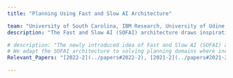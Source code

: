 ```yaml
---
title: "Planning Using Fast and Slow AI Architecture" 

team: "University of South Carolina, IBM Research, University of Udine, University of Brescia"
description: "The Fast and Slow AI (SOFAI) architecture draws inspiration from cognitive theories discussed by Daniel Kahneman in 'Thinking Fast and Slow.' This project aims to develop AI-supported machines that can replicate human decision-making behaviors and provide assistance through nudging and explanations. By creating a cognitive architecture that encompasses both fast (S1) and slow (S2) decision-making modalities, the team seeks to enhance problem-solving capabilities, outperforming traditional symbolic planners like FastDownward. [More Details](https://ai4society.github.io/generalized_planning/)"

# description: "The newly introduced idea of Fast and Slow AI (SOFAI) architecture is inspired from the cognitive theories mentioned by Daniel Kahneman in Thinking Fast and Slow. This research project aims to build AI-supported machines that can 1) make decisions with emergent behaviors similar to the human ones and 2) support human decision making through nudging and explanations. To achieve these goals, the team is designing and building a cognitive architecture to mimic these two broad modalities in a machine.
# We adapt the SOFAI architecture to solving planning domains where incoming problems are solved by either system 1 (or ”fast” - S1) agents, also called solvers, that react by exploiting either past experience (case-based reasoning) or using a learnt model called as Plansformer, or by system 2 (or ”slow” - S2) agents, that are deliberately activated when there is the need to reason and search for optimal solutions beyond what is expected from the system 1 agent. SOFAI architecture with Plansformer as S1 solves more problems than the symbolic planner (FastDownward, which is also used as S2). [More Details](https://ai4society.github.io/generalized_planning/)"
Relevant_Papers: "[2022-2](../papers#2022-2), [2021-2](../papers#2021-2), [2021-3](../papers#2021-3)"

---
```

